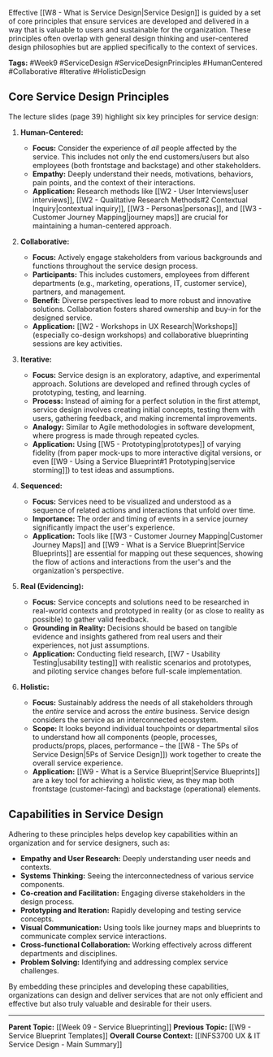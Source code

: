 Effective [[W8 - What is Service Design|Service Design]] is guided by a set of core principles that ensure services are developed and delivered in a way that is valuable to users and sustainable for the organization. These principles often overlap with general design thinking and user-centered design philosophies but are applied specifically to the context of services.

**Tags:** #Week9 #ServiceDesign #ServiceDesignPrinciples #HumanCentered #Collaborative #Iterative #HolisticDesign

## Core Service Design Principles

The lecture slides (page 39) highlight six key principles for service design:

1.  **Human-Centered:**
    * **Focus:** Consider the experience of *all* people affected by the service. This includes not only the end customers/users but also employees (both frontstage and backstage) and other stakeholders.
    * **Empathy:** Deeply understand their needs, motivations, behaviors, pain points, and the context of their interactions.
    * **Application:** Research methods like [[W2 - User Interviews|user interviews]], [[W2 - Qualitative Research Methods#2 Contextual Inquiry|contextual inquiry]], [[W3 - Personas|personas]], and [[W3 - Customer Journey Mapping|journey maps]] are crucial for maintaining a human-centered approach.

2.  **Collaborative:**
    * **Focus:** Actively engage stakeholders from various backgrounds and functions throughout the service design process.
    * **Participants:** This includes customers, employees from different departments (e.g., marketing, operations, IT, customer service), partners, and management.
    * **Benefit:** Diverse perspectives lead to more robust and innovative solutions. Collaboration fosters shared ownership and buy-in for the designed service.
    * **Application:** [[W2 - Workshops in UX Research|Workshops]] (especially co-design workshops) and collaborative blueprinting sessions are key activities.

3.  **Iterative:**
    * **Focus:** Service design is an exploratory, adaptive, and experimental approach. Solutions are developed and refined through cycles of prototyping, testing, and learning.
    * **Process:** Instead of aiming for a perfect solution in the first attempt, service design involves creating initial concepts, testing them with users, gathering feedback, and making incremental improvements.
    * **Analogy:** Similar to Agile methodologies in software development, where progress is made through repeated cycles.
    * **Application:** Using [[W5 - Prototyping|prototypes]] of varying fidelity (from paper mock-ups to more interactive digital versions, or even [[W9 - Using a Service Blueprint#1 Prototyping|service storming]]) to test ideas and assumptions.

4.  **Sequenced:**
    * **Focus:** Services need to be visualized and understood as a sequence of related actions and interactions that unfold over time.
    * **Importance:** The order and timing of events in a service journey significantly impact the user's experience.
    * **Application:** Tools like [[W3 - Customer Journey Mapping|Customer Journey Maps]] and [[W9 - What is a Service Blueprint|Service Blueprints]] are essential for mapping out these sequences, showing the flow of actions and interactions from the user's and the organization's perspective.

5.  **Real (Evidencing):**
    * **Focus:** Service concepts and solutions need to be researched in real-world contexts and prototyped in reality (or as close to reality as possible) to gather valid feedback.
    * **Grounding in Reality:** Decisions should be based on tangible evidence and insights gathered from real users and their experiences, not just assumptions.
    * **Application:** Conducting field research, [[W7 - Usability Testing|usability testing]] with realistic scenarios and prototypes, and piloting service changes before full-scale implementation.

6.  **Holistic:**
    * **Focus:** Sustainably address the needs of all stakeholders through the *entire* service and across the *entire* business. Service design considers the service as an interconnected ecosystem.
    * **Scope:** It looks beyond individual touchpoints or departmental silos to understand how all components (people, processes, products/props, places, performance – the [[W8 - The 5Ps of Service Design|5Ps of Service Design]]) work together to create the overall service experience.
    * **Application:** [[W9 - What is a Service Blueprint|Service Blueprints]] are a key tool for achieving a holistic view, as they map both frontstage (customer-facing) and backstage (operational) elements.

## Capabilities in Service Design

Adhering to these principles helps develop key capabilities within an organization and for service designers, such as:

* **Empathy and User Research:** Deeply understanding user needs and contexts.
* **Systems Thinking:** Seeing the interconnectedness of various service components.
* **Co-creation and Facilitation:** Engaging diverse stakeholders in the design process.
* **Prototyping and Iteration:** Rapidly developing and testing service concepts.
* **Visual Communication:** Using tools like journey maps and blueprints to communicate complex service interactions.
* **Cross-functional Collaboration:** Working effectively across different departments and disciplines.
* **Problem Solving:** Identifying and addressing complex service challenges.

By embedding these principles and developing these capabilities, organizations can design and deliver services that are not only efficient and effective but also truly valuable and desirable for their users.

---
**Parent Topic:** [[Week 09 - Service Blueprinting]]
**Previous Topic:** [[W9 - Service Blueprint Templates]]
**Overall Course Context:** [[INFS3700 UX & IT Service Design - Main Summary]]